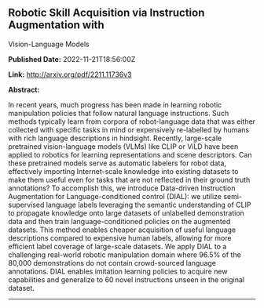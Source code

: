 ## Robotic Skill Acquisition via Instruction Augmentation with
  Vision-Language Models

**Published Date:** 2022-11-21T18:56:00Z

**Link:** http://arxiv.org/pdf/2211.11736v3

**Abstract:**

  In recent years, much progress has been made in learning robotic manipulation
policies that follow natural language instructions. Such methods typically
learn from corpora of robot-language data that was either collected with
specific tasks in mind or expensively re-labelled by humans with rich language
descriptions in hindsight. Recently, large-scale pretrained vision-language
models (VLMs) like CLIP or ViLD have been applied to robotics for learning
representations and scene descriptors. Can these pretrained models serve as
automatic labelers for robot data, effectively importing Internet-scale
knowledge into existing datasets to make them useful even for tasks that are
not reflected in their ground truth annotations? To accomplish this, we
introduce Data-driven Instruction Augmentation for Language-conditioned control
(DIAL): we utilize semi-supervised language labels leveraging the semantic
understanding of CLIP to propagate knowledge onto large datasets of unlabelled
demonstration data and then train language-conditioned policies on the
augmented datasets. This method enables cheaper acquisition of useful language
descriptions compared to expensive human labels, allowing for more efficient
label coverage of large-scale datasets. We apply DIAL to a challenging
real-world robotic manipulation domain where 96.5% of the 80,000 demonstrations
do not contain crowd-sourced language annotations. DIAL enables imitation
learning policies to acquire new capabilities and generalize to 60 novel
instructions unseen in the original dataset.


---

